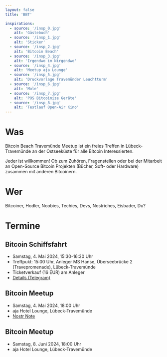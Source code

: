 ```yaml
---
layout: false
title: 'BBT'

inspirations:
  - source: '/insp_0.jpg'
    alt: 'Gästebuch'
  - source: '/insp_1.jpg'
    alt: 'Sticker'
  - source: '/insp_2.jpg'
    alt: 'Bitcoin Beach'
  - source: '/insp_3.jpg'
    alt: 'Irgendwo im Nirgendwo'
  - source: '/insp_4.jpg'
    alt: 'Meetup aja Lounge'
  - source: '/insp_5.jpg'
    alt: 'Druckvorlage Travemünder Leuchtturm'
  - source: '/insp_6.jpg'
    alt: 'Mole'
  - source: '/insp_7.jpg'
    alt: 'POS Bitcoinize Geräte'
  - source: '/insp_8.jpg'
    alt: 'Testlauf Open-Air Kino'
---
```


# Was

Bitcoin Beach Travemünde Meetup ist ein freies Treffen in Lübeck-Travemünde an der Ostseeküste für alle Bitcoin Interessierten.

Jeder ist willkommen! Ob zum Zuhören, Fragenstellen oder bei der Mitarbeit an Open-Source Bitcoin Projekten (Bücher, Soft- oder Hardware) zusammen mit anderen Bitcoinern.

# Wer

Bitcoiner, Hodler, Noobies, Techies, Devs, Nostriches, Eisbader, Du?

# Termine

## Bitcoin Schiffsfahrt

- Samstag, 4. Mai 2024, 15:30-16:30 Uhr
- Treffpukt: 15:00 Uhr, Anleger MS Hanse, Überseebrücke 2 (Travepromenade), Lübeck-Travemünde
- Ticketverkauf (16 EUR) am Anleger
- [Details (Telegram)](https://t.me/BitcoinBeachMeetupTravemuende/796)

## Bitcoin Meetup

- Samstag, 4. Mai 2024, 18:00 Uhr
- aja Hotel Lounge, Lübeck-Travemünde
- [Nostr Note](https://primal.net/e/note1q52whg70ztwkn3fp03f4swwhw0mqvw8chqzwmz48epqg3m0fnphs7x60xc)

## Bitcoin Meetup

- Samstag, 8. Juni 2024, 18:00 Uhr
- aja Hotel Lounge, Lübeck-Travemünde
